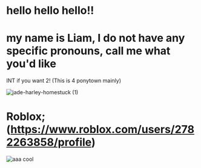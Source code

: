 # hello hello hello!!


# my name is Liam, I do not have any specific pronouns, call me what you'd like

INT if you want 2! (This is 4 ponytown mainly)

![jade-harley-homestuck (1)](https://github.com/user-attachments/assets/e3e7f63a-71d1-4094-bad1-18a7cf3b57a9)

# Roblox; (https://www.roblox.com/users/2782263858/profile)

![aaa cool]("C:\Users\FREED\Downloads\3ce5dcb12985289707167760add64be4.gif")



